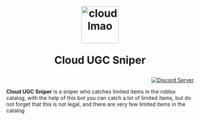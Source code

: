 <div>



</div>

<div align="center">

<h1>
  <img src="https://cdn.discordapp.com/attachments/1133768987059163247/1135692497297883307/168_20230731215620.png" alt="cloud lmao" width="100" height="100">

  Cloud UGC Sniper
</h1>

</div>


<div align="right">

[![Discord Server](https://cdn.discordapp.com/attachments/1133768987059163247/1143972253642522634/220_20230824001628.png)](https://discord.gg/sVGcKgTnPN)

</div>

**Cloud UGC Sniper** is a sniper who catches limited items in the roblox catalog, with the help of this bot you can catch a lot of limited items, but do not forget that this is not legal, and there are very few limited items in the catalog